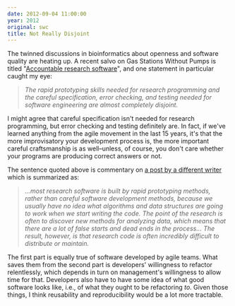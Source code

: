 ```yaml
---
date: 2012-09-04 11:00:00
year: 2012
original: swc
title: Not Really Disjoint
---
```

<p>The twinned discussions in bioinformatics about openness and software quality are heating up. A recent salvo on Gas Stations Without Pumps is titled "<a href="http://gasstationwithoutpumps.wordpress.com/2012/08/27/accountable-research-software/">Accountable research software</a>", and one statement in particular caught my eye:</p>
<blockquote><p><em>The rapid prototyping skills needed for research programming and the careful specification, error checking, and testing needed for software engineering are almost completely disjoint.</em></p></blockquote>
<p>I might agree that careful specification isn't needed for research programming, but error checking and testing definitely are. In fact, if we've learned anything from the agile movement in the last 15 years, it's that the more improvisatory your development process is, the more important careful craftsmanship is as well–unless, of course, you don't care whether your programs are producing correct answers or not.</p>
<p>The sentence quoted above is commentary on <a href="http://bytesizebio.net/index.php/2012/08/24/can-we-make-research-software-accountable/"> a post by a different writer</a> which is summarized as:</p>
<blockquote><p><em>...most research software is built by rapid prototyping methods, rather than careful software development methods, because we usually have no idea what algorithms and data structures are going to work when we start writing the code. The point of the research is often to discover new methods for analyzing data, which means that there are a lot of false starts and dead ends in the process... The result, however, is that research code is often incredibly difficult to distribute or maintain.</em></p></blockquote>
<p>The first part is equally true of software developed by agile teams. What saves them from the second part is developers' willingness to refactor relentlessly, which depends in turn on management's willingness to allow time for that. Developers also have to have some idea of what good software looks like, i.e., of what they ought to be refactoring <em>to</em>. Given those things, I think reusability and reproducibility would be a lot more tractable.</p>

